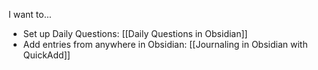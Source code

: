 I want to...

- Set up Daily Questions: [[Daily Questions in Obsidian]]
- Add entries from anywhere in Obsidian: [[Journaling in Obsidian with QuickAdd]]